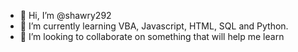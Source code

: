 - 👋 Hi, I’m @shawry292
- 🌱 I’m currently learning VBA, Javascript, HTML, SQL and Python.
- 💞️ I’m looking to collaborate on something that will help me learn

<!---
shawry292/shawry292 is a ✨ special ✨ repository because its `README.md` (this file) appears on your GitHub profile.
You can click the Preview link to take a look at your changes.
--->
